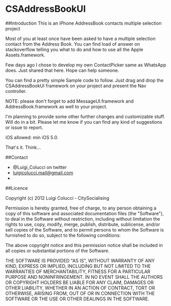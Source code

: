 CSAddressBookUI
===============
##Introduction 
This is an iPhone AddressBook contacts multiple selection project

Most of you at least once have been asked to have a multiple selection contact from the Address Book. 
You can find load of answer on stackoverflow telling you what to do and how to use all the Apple Assets.framework.

Few days ago I chose to develop my own ContactPicker same as WhatsApp does. Just shared that here. Hope can help someone.

You can find a pretty simple Sample code to follow. Just drag and drop the CSAddressBookUI framework on your project and present the Nav controller.

NOTE: please don't forget to add MessageUI.framework and AddressBook.framework as well to your project.

I'm planning to provide some other further changes and customizable stuff. Will do in a bit.
Please let me know if you can find any kind of suggestions or issue to report.

iOS allowed: min iOS 5.0.

That's it. Think...

##Contact

* @Luigi_Colucci on twitter
* luigicolucci.mail@gmail.com
* 
##Licence

Copyright (c) 2012 Luigi Colucci - CitySocialising

Permission is hereby granted, free of charge, to any person obtaining a copy
of this software and associated documentation files (the "Software"), to deal
in the Software without restriction, including without limitation the rights
to use, copy, modify, merge, publish, distribute, sublicense, and/or sell
copies of the Software, and to permit persons to whom the Software is
furnished to do so, subject to the following conditions:

The above copyright notice and this permission notice shall be included in
all copies or substantial portions of the Software.

THE SOFTWARE IS PROVIDED "AS IS", WITHOUT WARRANTY OF ANY KIND, EXPRESS OR
IMPLIED, INCLUDING BUT NOT LIMITED TO THE WARRANTIES OF MERCHANTABILITY,
FITNESS FOR A PARTICULAR PURPOSE AND NONINFRINGEMENT. IN NO EVENT SHALL THE
AUTHORS OR COPYRIGHT HOLDERS BE LIABLE FOR ANY CLAIM, DAMAGES OR OTHER
LIABILITY, WHETHER IN AN ACTION OF CONTRACT, TORT OR OTHERWISE, ARISING FROM,
OUT OF OR IN CONNECTION WITH THE SOFTWARE OR THE USE OR OTHER DEALINGS IN
THE SOFTWARE.